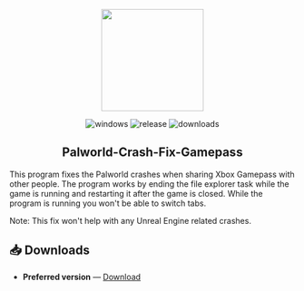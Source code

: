 <p align="center"><img src="https://palworld-game.com/wp-content/uploads/2024/01/logo.png" height="180"/>
<p align="center">
  <img alt="windows" src="https://img.shields.io/badge/Windows-blue.svg?style=flat-square&logo=windows&logoColor=white" />
  <img alt="release" src="https://img.shields.io/badge/version-1.0-green.svg?style=flat-square" />
  <img alt="downloads" src="https://img.shields.io/6" />
</p>
<h2 align="center">Palworld-Crash-Fix-Gamepass</h2>

This program fixes the Palworld crashes when sharing Xbox Gamepass with other people.
The program works by ending the file explorer task while the game is running and restarting it after the game is closed. 
While the program is running you won't be able to switch tabs.

Note: This fix won't help with any Unreal Engine related crashes.

## :inbox_tray: Downloads


-   **Preferred version** — [Download](https://github.com/1Robert12002/Palworld-Crash-Fix-Gamepass/archive/refs/tags/V1.0.zip)
